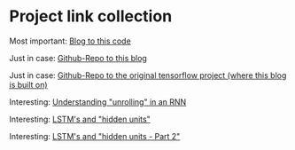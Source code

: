 # Project link collection

Most important: [Blog to this code](http://adventuresinmachinelearning.com/recurrent-neural-networks-lstm-tutorial-tensorflow/)

Just in case: [Github-Repo to this blog](https://github.com/adventuresinML/adventures-in-ml-code)

Just in case: [Github-Repo to the original tensorflow project (where this blog is built on)](https://github.com/tensorflow/models/tree/master/tutorials/rnn/ptb)

Interesting: [Understanding "unrolling" in an RNN](https://machinelearningmastery.com/rnn-unrolling/)

Interesting: [LSTM's and "hidden units"](https://stackoverflow.com/questions/37901047/what-is-num-units-in-tensorflow-basiclstmcell)

Interesting: [LSTM's and "hidden units - Part 2"](https://jasdeep06.github.io/posts/Understanding-LSTM-in-Tensorflow-MNIST/)